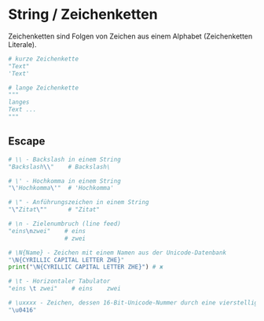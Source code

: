 # String / Zeichenketten

Zeichenketten sind Folgen von Zeichen aus einem Alphabet (Zeichenketten Literale).



```py
# kurze Zeichenkette
"Text"
'Text'

# lange Zeichenkette
"""
langes
Text ...
"""

```

## Escape

```py
# \\ - Backslash in einem String
"Backslash\\"    # Backslash\

# \' - Hochkomma in einem String
"\'Hochkomma\'"  # 'Hochkomma'

# \" - Anführungszeichen in einem String
"\"Zitat\""      # "Zitat"

# \n - Zielenumbruch (line feed)
"eins\nzwei"    # eins
                # zwei

# \N{Name} - Zeichen mit einem Namen aus der Unicode-Datenbank
"\N{CYRILLIC CAPITAL LETTER ZHE}"
print("\N{CYRILLIC CAPITAL LETTER ZHE}") # ж

# \t - Horizontaler Tabulator
"eins \t zwei"    # eins    zwei

# \uxxxx - Zeichen, dessen 16-Bit-Unicode-Nummer durch eine vierstellige Hexadezimalzahl xxxx angegeben wird
"\u0416"

```
